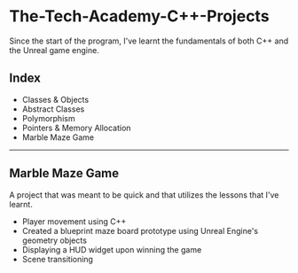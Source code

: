 # The-Tech-Academy-C++-Projects

Since the start of the program, I've learnt the fundamentals of both C++ and the Unreal game engine.

## Index
* Classes & Objects
* Abstract Classes
* Polymorphism
* Pointers & Memory Allocation
* Marble Maze Game

---

## Marble Maze Game

A project that was meant to be quick and that utilizes the lessons that I've learnt.

* Player movement using C++
* Created a blueprint maze board prototype using Unreal Engine's geometry objects
* Displaying a HUD widget upon winning the game
* Scene transitioning